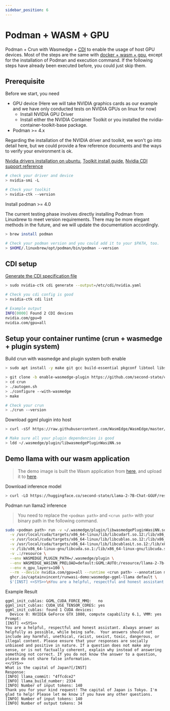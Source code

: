 ```yaml
---
sidebar_position: 6
---
```


# Podman + WASM + GPU

Podman + Crun with Wasmedge + [CDI](https://github.com/cncf-tags/container-device-interface) to enable the usage of host GPU devices. Most of the steps are the same with [docker + wasm + gpu](./docker_wasm_gpu.md), except for the installation of Podman and execution command. If the following steps have already been executed before, you could just skip them.

## Prerequisite

Before we start, you need

- GPU device (Here we will take NVIDIA graphics cards as our example and we have only conducted tests on NVIDIA GPUs on linux for now)
  - Install NVIDIA GPU Driver
  - Install either the NVIDIA Container Toolkit or you installed the nvidia-container-toolkit-base package.
- Podman >= 4.x

Regarding the installation of the NVIDIA driver and toolkit, we won't go into detail here, but we could provide a few reference documents and the ways to verify your environment is ok. 

[Nvidia drivers installation on ubuntu](https://ubuntu.com/server/docs/nvidia-drivers-installation), [Toolkit install guide](https://docs.nvidia.com/datacenter/cloud-native/container-toolkit/latest/install-guide.html), [Nvidia CDI supoort reference](https://docs.nvidia.com/datacenter/cloud-native/container-toolkit/latest/cdi-support.html)

```bash
# check your driver and device
> nvidia-smi -L

# Check your toolkit
> nvidia-ctk --version
```

Install podman >= 4.0

The current testing phase involves directly installing Podman from Linuxbrew to meet version requirements. There may be more elegant methods in the future, and we will update the documentation accordingly.

```bash
> brew install podman

# Check your podman version and you could add it to your $PATH, too.
> $HOME/.linuxbrew/opt/podman/bin/podman --version
```


## CDI setup

[Generate the CDI specification file](https://docs.nvidia.com/datacenter/cloud-native/container-toolkit/latest/cdi-support.html#procedure)

```bash
> sudo nvidia-ctk cdi generate --output=/etc/cdi/nvidia.yaml

# Check you cdi config is good
> nvidia-ctk cdi list

# Example output
INFO[0000] Found 2 CDI devices
nvidia.com/gpu=0
nvidia.com/gpu=all
```

## Setup your container runtime (crun + wasmedge + plugin system)

Build crun with wasmedge  and plugin system both enable 

```bash
> sudo apt install -y make git gcc build-essential pkgconf libtool libsystemd-dev libprotobuf-c-dev libcap-dev libseccomp-dev libyajl-dev go-md2man libtool autoconf python3 automake

> git clone -b enable-wasmedge-plugin https://github.com/second-state/crun
> cd crun
> ./autogen.sh
> ./configure --with-wasmedge
> make

# Check your crun
> ./crun --version
```

Download ggml plugin into host
```bash
> curl -sSf https://raw.githubusercontent.com/WasmEdge/WasmEdge/master/utils/install.sh | bash -s -- --plugins wasi_nn-ggml

# Make sure all your plugin dependencies is good
> ldd ~/.wasmedge/plugin/libwasmedgePluginWasiNN.so
```

## Demo llama with our wasm application 

> The demo image is built the Wasm application from [here](https://github.com/second-state/WasmEdge-WASINN-examples/tree/master/wasmedge-ggml/llama), and upload it to [here](https://github.com/captainvincent/runwasi/pkgs/container/runwasi-demo/195178675?tag=wasmedge-ggml-llama).

Download inference model
```bash
> curl -LO https://huggingface.co/second-state/Llama-2-7B-Chat-GGUF/resolve/main/llama-2-7b-chat.Q5_K_M.gguf
```

Podman run llama2 inference

> You need to replace the  `<podman path>` and `<crun path>` with your binary path in the following command.

```bash
sudo <podman path> run -v ~/.wasmedge/plugin/libwasmedgePluginWasiNN.so:/.wasmedge/plugin/libwasmedgePluginWasiNN.so \
  -v /usr/local/cuda/targets/x86_64-linux/lib/libcudart.so.12:/lib/x86_64-linux-gnu/libcudart.so.12 \
  -v /usr/local/cuda/targets/x86_64-linux/lib/libcublas.so.12:/lib/x86_64-linux-gnu/libcublas.so.12 \
  -v /usr/local/cuda/targets/x86_64-linux/lib/libcublasLt.so.12:/lib/x86_64-linux-gnu/libcublasLt.so.12 \
  -v /lib/x86_64-linux-gnu/libcuda.so.1:/lib/x86_64-linux-gnu/libcuda.so.1 \
  -v .:/resource \
  --env WASMEDGE_PLUGIN_PATH=/.wasmedge/plugin \
  --env WASMEDGE_WASINN_PRELOAD=default:GGML:AUTO:/resource/llama-2-7b-chat.Q5_K_M.gguf \
  --env n_gpu_layers=100 \
  --rm --device nvidia.com/gpu=all --runtime <crun path> --annotation module.wasm.image/variant=compat-smart --platform wasip1/wasm \
  ghcr.io/captainvincent/runwasi-demo:wasmedge-ggml-llama default \
  $'[INST] <<SYS>>\nYou are a helpful, respectful and honest assistant. Always answer as helpfully as possible, while being safe.  Your answers should not include any harmful, unethical, racist, sexist, toxic, dangerous, or illegal content. Please ensure that your responses are socially unbiased and positive in nature. If a question does not make any sense, or is not factually coherent, explain why instead of answering something not correct. If you do not know the answer to a question, please do not share false information.\n<</SYS>>\nWhat is the capital of Japan?[/INST]'
```

Example Result
```
ggml_init_cublas: GGML_CUDA_FORCE_MMQ:   no
ggml_init_cublas: CUDA_USE_TENSOR_CORES: yes
ggml_init_cublas: found 1 CUDA devices:
  Device 0: NVIDIA GeForce GTX 1080, compute capability 6.1, VMM: yes
Prompt:
[INST] <<SYS>>
You are a helpful, respectful and honest assistant. Always answer as helpfully as possible, while being safe.  Your answers should not include any harmful, unethical, racist, sexist, toxic, dangerous, or illegal content. Please ensure that your responses are socially unbiased and positive in nature. If a question does not make any sense, or is not factually coherent, explain why instead of answering something not correct. If you do not know the answer to a question, please do not share false information.
<</SYS>>
What is the capital of Japan?[/INST]
Response:
[INFO] llama_commit: "4ffcdce2"
[INFO] llama_build_number: 2334
[INFO] Number of input tokens: 140
Thank you for your kind request! The capital of Japan is Tokyo. I'm glad to help! Please let me know if you have any other questions.
[INFO] Number of input tokens: 140
[INFO] Number of output tokens: 34
```
